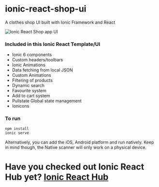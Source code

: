 # ionic-react-shop-ui
A clothes shop UI built with Ionic Framework and React
<br />

![Ionic React Shop app UI](https://repository-images.githubusercontent.com/454230359/0440d6c9-f672-4a58-b5eb-b85abe9b7277)

### Included in this Ionic React Template/UI
* Ionic 6 components
* Custom headers/toolbars
* Ionic Animations
* Data fetching from local JSON
* Custom Animations
* Filtering of products
* Dynamic search
* Favourite system
* Add to cart system
* Pullstate Global state management
* Ionicons

### To run

```javascript
npm install
ionic serve
```

Alternatively, you can add the iOS, Android platform and run natively. Keep in mind though, the Native scanner will only work on a physical device.

# Have you checked out Ionic React Hub yet? [Ionic React Hub](https://ionicreacthub.com)
